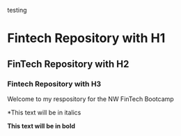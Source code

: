 testing 
# Fintech Repository with H1		


## FinTech Repository with H2 

### Fintech Repository with H3 

Welcome to my respository for the NW FinTech Bootcamp 

*This text will be in italics 

**This text will be in bold**